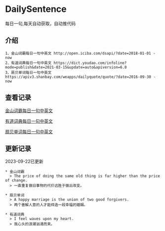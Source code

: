 # DailySentence

每日一句,每天自动获取，自动推代码

## 介绍

```
1、金山词霸每日一句中英文 http://open.iciba.com/dsapi/?date=2018-01-01 - now
2、有道词典每日一句中英文 https://dict.youdao.com/infoline?mode=publish&date=2021-03-15&update=auto&apiversion=6.0
3、扇贝单词每日一句中英文 https://apiv3.shanbay.com/weapps/dailyquote/quote/?date=2016-09-30 - now
```

## 查看记录

[金山词霸每日一句中英文](./data/iciba/)

[有道词典每日一句中英文](./data/youdao/)

[扇贝单词每日一句中英文](./data/shanbay/)

## 更新记录
2023-09-22已更新 
```
* 金山词霸
  > The price of doing the same old thing is far higher than the price of change. 
  > 一直重复做旧事物的代价远胜于做出改变。

* 扇贝单词
  > A happy marriage is the union of two good forgivers.
  > 两个善解人意的人才能缔造一段幸福的婚姻。

* 有道词典
  > I feel waves upon my heart.
  > 我心头的浪潮汹涌而来。

```
